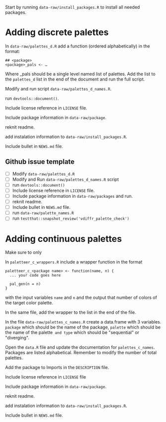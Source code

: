 Start by running `data-raw/install_packages.R` to install all needed packages.

# Adding discrete palettes

In `data-raw/palettes_d.R` add a function (ordered alphabetically) in the format:  

```
## <package>
<package>_pals <- …
```

Where <package>_pals should be a single level named list of palettes. Add the list to the `palettes_d` list in the end of the document and run the full script.  

Modify and run script `data-raw/palettes_d_names.R`.

run `devtools::document()`.  

Include license reference in `LICENSE` file.

Include package information in `data-raw/package`.

reknit readme.

add instalation information to `data-raw/install_packages.R`.

Include bullet in `NEWS.md` file.

## Github issue template

- [ ] Modify `data-raw/palettes_d.R`
- [ ] Modify and Run `data-raw/palettes_d_names.R` script
- [ ] run `devtools::document()`
- [ ] Include license reference in `LICENSE` file.
- [ ] Include package information in `data-raw/packages` and run.
- [ ] reknit readme.
- [ ] Include bullet in `NEWS.md` file.
- [ ] run `data-raw/palette_names.R` 
- [ ] run `testthat::snapshot_review('vdiffr_palette_check')`

# Adding continuous palettes

Make sure to only 

In `paletteer_c_wrappers.R` include a wrapper function in the format

```
paletteer_c_<package name> <- function(name, n) {
  ... your code goes here

  pal_gen(n = n)
}
```

with the input variables `name` and `n` and the output that number of colors of the target color palette.  

In the same file, add the wrapper to the list in the end of the file.

In the file `data-raw/palettes_c_names.R` create a data.frame with 3 variables. `package` which should be the name of the package, `palette` which should be the name of the palette` and type` which should be "sequential" or "diverging".  

Open the `data.R` file and update the documentation for `palettes_c_names`. Packages are listed alphabetical. Remember to modify the number of total palettes.  

Add the package to Imports in the `DESCRIPTION` file.  

Include license reference in `LICENSE` file  

Include package information in `data-raw/package`.

reknit readme.

add instalation information to `data-raw/install_packages.R`.

Include bullet in `NEWS.md` file.

